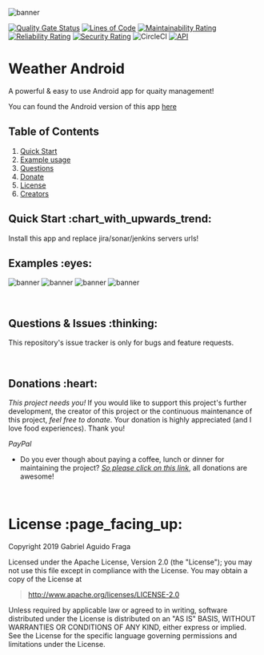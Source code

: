 ![banner](https://raw.github.com/kaapiel/Raw-content/master/Automation-Python/app.png)

[![Quality Gate Status](https://sonarcloud.io/api/project_badges/measure?project=weather-ios&metric=alert_status)](https://sonarcloud.io/dashboard?id=weather-ios)
[![Lines of Code](https://sonarcloud.io/api/project_badges/measure?project=weather-ios&metric=ncloc)](https://sonarcloud.io/dashboard?id=weather-ios)
[![Maintainability Rating](https://sonarcloud.io/api/project_badges/measure?project=weather-ios&metric=sqale_rating)](https://sonarcloud.io/dashboard?id=weather-ios)
[![Reliability Rating](https://sonarcloud.io/api/project_badges/measure?project=weather-ios&metric=reliability_rating)](https://sonarcloud.io/dashboard?id=weather-ios)
[![Security Rating](https://sonarcloud.io/api/project_badges/measure?project=weather-ios&metric=security_rating)](https://sonarcloud.io/dashboard?id=weather-ios)
![CircleCI](https://img.shields.io/circleci/build/github/kaapiel/Weather-iOS/master)
[![API](https://img.shields.io/badge/API-26%2B-green.svg?style=flat)](https://android-arsenal.com/api?level=26)

# Weather Android
A powerful & easy to use Android app for quaity management!

You can found the Android version of this app [here](https://github.com/kaapiel/Weather-Android)

## Table of Contents
1. [Quick Start](#quick-start)
1. [Example usage](#examples)
1. [Questions](#report)
1. [Donate](#donate)
1. [License](#licence)
1. [Creators](#creators)

<h2 id="quick-start">Quick Start :chart_with_upwards_trend:</h2>
Install this app and replace jira/sonar/jenkins servers urls!

<br/>

<h2 id="examples">Examples :eyes:</h2>

![banner](https://raw.github.com/kaapiel/Raw-content/master/Automation-Python/app.png)
![banner](https://raw.github.com/kaapiel/Raw-content/master/Automation-Python/app.png)
![banner](https://raw.github.com/kaapiel/Raw-content/master/Automation-Python/app.png)
![banner](https://raw.github.com/kaapiel/Raw-content/master/Automation-Python/app.png)

<br/>

<h2 id="report">Questions & Issues :thinking:</h2>

This repository's issue tracker is only for bugs and feature requests.  

<br/>

<h2 id="donate">Donations :heart:</h2>

*This project needs you!* If you would like to support this project's further development, the creator of this project or the continuous maintenance of this project, *feel free to donate*. Your donation is highly appreciated (and I love food experiences). Thank you!

*PayPal*

- Do you ever though about paying a coffee, lunch or dinner for maintaining the project? [*So please click on this link*](https://www.paypal.com/cgi-bin/webscr?cmd=_donations&business=gabriel_aguido@hotmail.com&lc=US&item_name=Donation+to+Wearever+You+Are+Android+Maintenance&no_note=0&cn=&currency_code=USD&bn=PP-DonationsBF:btn_donateCC_LG.gif:NonHosted), all donations are awesome!

<br/>

<h1 id="license">License :page_facing_up:</h1>

Copyright 2019 Gabriel Aguido Fraga

Licensed under the Apache License, Version 2.0 (the "License");
you may not use this file except in compliance with the License.
You may obtain a copy of the License at

> http://www.apache.org/licenses/LICENSE-2.0

Unless required by applicable law or agreed to in writing, software
distributed under the License is distributed on an "AS IS" BASIS,
WITHOUT WARRANTIES OR CONDITIONS OF ANY KIND, either express or implied.
See the License for the specific language governing permissions and
limitations under the License.

<br/>
